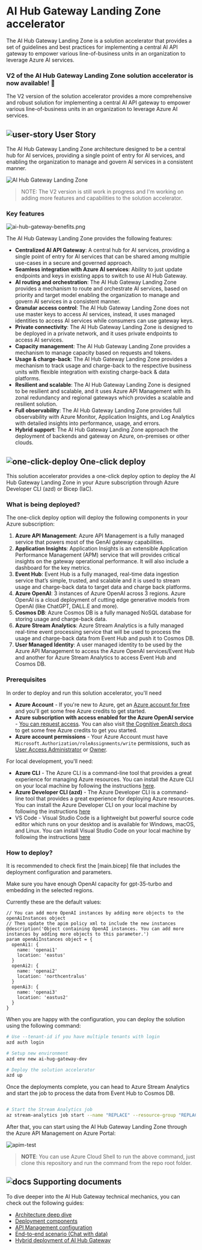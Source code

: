 
# AI Hub Gateway Landing Zone accelerator
The AI Hub Gateway Landing Zone is a solution accelerator that provides a set of guidelines and best practices for implementing a central AI API gateway to empower various line-of-business units in an organization to leverage Azure AI services.

### V2 of the AI Hub Gateway Landing Zone solution accelerator is now available!  🚀

The V2 version of the solution accelerator provides a more comprehensive and robust solution for implementing a central AI API gateway to empower various line-of-business units in an organization to leverage Azure AI services. 

## ![user-story](./assets/user-story.png) User Story
The AI Hub Gateway Landing Zone architecture designed to be a central hub for AI services, providing a single point of entry for AI services, and enabling the organization to manage and govern AI services in a consistent manner. 

![AI Hub Gateway Landing Zone](./assets/architecture-1-0-6.png)

>NOTE: The V2 version is still work in progress and I'm working on adding more features and capabilities to the solution accelerator.

### Key features

![ai-hub-gateway-benefits.png](./assets/ai-hub-gateway-benefits.png)

The AI Hub Gateway Landing Zone provides the following features:

- **Centralized AI API Gateway**: A central hub for AI services, providing a single point of entry for AI services that can be shared among multiple use-cases in a secure and governed approach.
- **Seamless integration with Azure AI services**: Ability to just update endpoints and keys in existing apps to switch to use AI Hub Gateway.
- **AI routing and orchestration**: The AI Hub Gateway Landing Zone provides a mechanism to route and orchestrate AI services, based on priority and target model enabling the organization to manage and govern AI services in a consistent manner.
- **Granular access control**: The AI Hub Gateway Landing Zone does not use master keys to access AI services, instead, it uses managed identities to access AI services while consumers can use gateway keys.
- **Private connectivity**: The AI Hub Gateway Landing Zone is designed to be deployed in a private network, and it uses private endpoints to access AI services.
- **Capacity management**: The AI Hub Gateway Landing Zone provides a mechanism to manage capacity based on requests and tokens.
- **Usage & charge-back**: The AI Hub Gateway Landing Zone provides a mechanism to track usage and charge-back to the respective business units with flexible integration with existing charge-back & data platforms.
- **Resilient and scalable**: The AI Hub Gateway Landing Zone is designed to be resilient and scalable, and it uses Azure API Management with its zonal redundancy and regional gateways which provides a scalable and resilient solution.
- **Full observability**: The AI Hub Gateway Landing Zone provides full observability with Azure Monitor, Application Insights, and Log Analytics with detailed insights into performance, usage, and errors.
- **Hybrid support**: The AI Hub Gateway Landing Zone approach the deployment of backends and gateway on Azure, on-premises or other clouds.

## ![one-click-deploy](./assets/one-click-deploy.png) One-click deploy

This solution accelerator provides a one-click deploy option to deploy the AI Hub Gateway Landing Zone in your Azure subscription through Azure Developer CLI (azd) or Bicep (IaC).

### What is being deployed?

The one-click deploy option will deploy the following components in your Azure subscription:
1. **Azure API Management**: Azure API Management is a fully managed service that powers most of the GenAI gateway capabilities.
2. **Application Insights**: Application Insights is an extensible Application Performance Management (APM) service that will provides critical insights on the gateway operational performance. It will also include a dashboard for the key metrics.
3. **Event Hub**: Event Hub is a fully managed, real-time data ingestion service that’s simple, trusted, and scalable and it is used to stream usage and charge-back data to target data and charge back platforms.
4. **Azure OpenAI**: 3 instances of Azure OpenAI across 3 regions. Azure OpenAI is a cloud deployment of cutting edge generative models from OpenAI (like ChatGPT, DALL.E and more).
5. **Cosmos DB**: Azure Cosmos DB is a fully managed NoSQL database for storing usage and charge-back data.
6. **Azure Stream Analytics**: Azure Stream Analytics is a fully managed real-time event processing service that will be used to process the usage and charge-back data from Event Hub and push it to Cosmos DB.
7. **User Managed Identity**: A user managed identity to be used by the Azure API Management to access the Azure OpenAI services/Event Hub and another for Azure Stream Analytics to access Event Hub and Cosmos DB.

### Prerequisites

In order to deploy and run this solution accelerator, you'll need

- **Azure Account** - If you're new to Azure, get an [Azure account for free](https://aka.ms/free) and you'll get some free Azure credits to get started.
- **Azure subscription with access enabled for the Azure OpenAI service** - [You can request access](https://aka.ms/oaiapply). You can also visit [the Cognitive Search docs](https://azure.microsoft.com/free/cognitive-search/) to get some free Azure credits to get you started.
- **Azure account permissions** - Your Azure Account must have `Microsoft.Authorization/roleAssignments/write` permissions, such as [User Access Administrator](https://learn.microsoft.com/azure/role-based-access-control/built-in-roles#user-access-administrator) or [Owner](https://learn.microsoft.com/azure/role-based-access-control/built-in-roles#owner).

For local development, you'll need:

- **Azure CLI** - The Azure CLI is a command-line tool that provides a great experience for managing Azure resources. You can install the Azure CLI on your local machine by following the instructions [here](https://docs.microsoft.com/cli/azure/install-azure-cli).
- **Azure Developer CLI (azd)** - The Azure Developer CLI is a command-line tool that provides a great experience for deploying Azure resources. You can install the Azure Developer CLI on your local machine by following the instructions [here](https://learn.microsoft.com/en-us/azure/developer/azure-developer-cli/install-azd)
- VS Code - Visual Studio Code is a lightweight but powerful source code editor which runs on your desktop and is available for Windows, macOS, and Linux. You can install Visual Studio Code on your local machine by following the instructions [here](https://code.visualstudio.com/Download)

### How to deploy?

It is recommended to check first the [main.bicep] file that includes the deployment configuration and parameters.

Make sure you have enough OpenAI capacity for gpt-35-turbo and embedding in the selected regions.

Currently these are the default values:

```bicep
// You can add more OpenAI instances by adding more objects to the openAiInstances object
// Then update the apim policy xml to include the new instances
@description('Object containing OpenAI instances. You can add more instances by adding more objects to this parameter.')
param openAiInstances object = {
  openAi1: {
    name: 'openai1'
    location: 'eastus'
  }
  openAi2: {
    name: 'openai2'
    location: 'northcentralus'
  }
  openAi3: {
    name: 'openai3'
    location: 'eastus2'
  }
}
```

When you are happy with the configuration, you can deploy the solution using the following command:

```bash
# Use --tenant-id if you have multiple tenants with login
azd auth login

# Setup new environment
azd env new ai-hug-gateway-dev

# Deploy the solution accelerator
azd up
```

Once the deployments complete, you can head to Azure Stream Analytics and start the job to process the data from Event Hub to Cosmos DB.

```bash

# Start the Stream Analytics job
az stream-analytics job start --name "REPLACE" --resource-group "REPLACE"

```

After that, you can start using the AI Hub Gateway Landing Zone through the Azure API Management on Azure Portal:

![apim-test](./assets/apim-test.png)

>**NOTE**: You can use Azure Cloud Shell to run the above command, just clone this repository and run the command from the repo root folder.

## ![docs](./assets/supporting-documents.png) Supporting documents

To dive deeper into the AI Hub Gateway technical mechanics, you can check out the following guides:

- [Architecture deep dive](./guides/architecture.md)
- [Deployment components](./guides/deployment.md)
- [API Management configuration](./guides/apim-configuration.md)
- [End-to-end scenario (Chat with data)](./guides/end-to-end-scenario.md)
- [Hybrid deployment of AI Hub Gateway](./guides/ai-hub-gateway-hybrid-deployment.md)